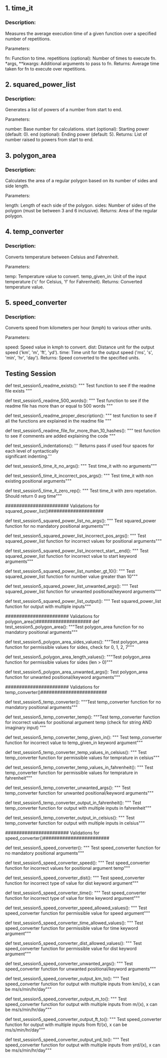 ## 1. time_it
### Description:
Measures the average execution time of a given function over a specified number of repetitions.

Parameters:

fn: Function to time.
repetitions (optional): Number of times to execute fn.
*args, **kwargs: Additional arguments to pass to fn.
Returns:
Average time taken for fn to execute over repetitions.

## 2. squared_power_list
### Description:
Generates a list of powers of a number from start to end.

Parameters:

number: Base number for calculations.
start (optional): Starting power (default: 0).
end (optional): Ending power (default: 5).
Returns:
List of number raised to powers from start to end.

## 3. polygon_area
### Description:
Calculates the area of a regular polygon based on its number of sides and side length.

Parameters:

length: Length of each side of the polygon.
sides: Number of sides of the polygon (must be between 3 and 6 inclusive).
Returns:
Area of the regular polygon.

## 4. temp_converter
### Description:
Converts temperature between Celsius and Fahrenheit.

Parameters:

temp: Temperature value to convert.
temp_given_in: Unit of the input temperature ('c' for Celsius, 'f' for Fahrenheit).
Returns:
Converted temperature value.

## 5. speed_converter
### Description:
Converts speed from kilometers per hour (kmph) to various other units.

Parameters:

speed: Speed value in kmph to convert.
dist: Distance unit for the output speed ('km', 'm', 'ft', 'yd').
time: Time unit for the output speed ('ms', 's', 'min', 'hr', 'day').
Returns:
Speed converted to the specified units.


## Testing Session
def test_session5_readme_exists():
    """ 
    Test function to see if the readme file exists
    """

def test_session5_readme_500_words():
    """ 
    Test function to see if the readme file has more than or equal to 500 words 
    """

def test_session5_readme_proper_description():
    """ 
    test function to see if all the functions are explained in the readme file
    """

def test_session5_readme_file_for_more_than_10_hashes():
    """ 
    test function to see if comments are added explaining the code
    """
  

def test_session5_indentations():
    ''' Returns pass if used four spaces for each level of syntactically \
    significant indenting.'''


def test_session5_time_it_no_args():
    """ 
        Test time_it with no arguments"""


def test_session5_time_it_incorrect_pos_args():
    """ 
        Test time_it with non existing positional arguments"""
  


def test_session5_time_it_zero_rep():
    """ 
        Test time_it with zero repetation. Should return 0 avg time"""


####################### Validations for squared_power_list()####################

def test_session5_squared_power_list_no_args():
    """
        Test squared_power function for no mandatory positional arguments"""
  

def test_session5_squared_power_list_incorrect_pos_args():
    """
        Test squared_power_list function for incorrect values for positional arguments"""
  

def test_session5_squared_power_list_incorrect_start__end():
    """
        Test squared_power_list function for incorrect value to start keyword arguments"""

def test_session5_squared_power_list_number_gt_10():
    """
        Test squared_power_list function for number value greater than 10"""

def test_session5_squared_power_list_unwanted_args():
    """
        Test squared_power_list function for unwanted positional/keyword arguments"""
        
def test_session5_squared_power_list_output():
    """
        Test squared_power_list function for output with multiple inputs"""

####################### Validations for polygon_area()####################
def test_session5_polygon_area():
    """Test polygon_area function for no mandatory positional arguments"""

def test_session5_polygon_area_sides_values():
    """Test polygon_area function for permissible values for sides, check for 0, 1, 2, 7"""

def test_session5_polygon_area_length_values():
    """Test polygon_area function for permissible values for sides (len > 0)"""

def test_session5_polygon_area_unwanted_args():
        Test polygon_area function for unwanted positional/keyword arguments"""


####################### Validations for temp_converter()########################

def test_session5_temp_converter():
    """Test temp_converter function for no mandatory positional arguments"""
    
def test_session5_temp_converter_temp():
    """Test temp_converter function for incorrect values for positional argument temp (check for string AND imaginary input) """


def test_session5_temp_converter_temp_given_in():
    """ 
        Test temp_converter function for incorrect value to temp_given_in keyword argument"""

def test_session5_temp_converter_temp_values_in_celsius():
    """ 
        Test temp_converter function for permissible values for temprature in celsius"""

def test_session5_temp_converter_temp_values_in_fahrenheit():
    """ 
        Test temp_converter function for permissible values for temprature in fahrenheit"""

def test_session5_temp_converter_unwanted_args():
    """ 
        Test temp_converter function for unwanted positional/keyword arguments"""

def test_session5_temp_converter_output_in_fahrenheit():
    """ 
        Test temp_converter function for output with multiple inputs in fahrenheit"""

def test_session5_temp_converter_output_in_celsius():
    """ 
        Test temp_converter function for output with multiple inputs in celsius"""

####################### Validations for speed_converter()########################

def test_session5_speed_converter():
    """ 
        Test speed_converter function for no mandatory positional arguments"""

def test_session5_speed_converter_speed():
    """ 
        Test speed_converter function for incorrect values for positional argument temp"""

def test_session5_speed_converter_dist():
    """ 
        Test speed_converter function for incorrect type of value for dist keyword argument"""

def test_session5_speed_converter_time():
    """ 
        Test speed_converter function for incorrect type of value for time keyword argument"""

def test_session5_speed_converter_speed_allowed_values():
    """ 
        Test speed_converter function for permissible value for speed argument"""

def test_session5_speed_converter_time_allowed_values():
    """ 
        Test speed_converter function for permissible value for time keyword argument"""

def test_session5_speed_converter_dist_allowed_values():
    """ 
        Test speed_converter function for permissible value for dist keyword argument"""

def test_session5_speed_converter_unwanted_args():
    """ 
        Test speed_converter function for unwanted positional/keyword arguments"""

def test_session5_speed_converter_output_km_to():
    """ 
        Test speed_converter function for output with multiple inputs from km/(x), x can be ms/s/min/hr/day"""

def test_session5_speed_converter_output_m_to():
    """ 
        Test speed_converter function for output with multiple inputs from m/(x), x can be ms/s/min/hr/day"""

def test_session5_speed_converter_output_ft_to():
    """ 
        Test speed_converter function for output with multiple inputs from ft/(x), x can be ms/s/min/hr/day"""

def test_session5_speed_converter_output_yrd_to():
    """ 
        Test speed_converter function for output with multiple inputs from yrd/(x), x can be ms/s/min/hr/day"""
